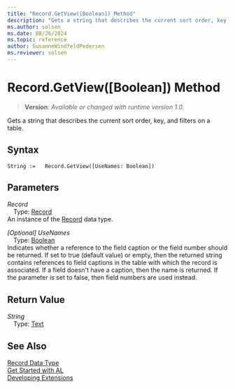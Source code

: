 ```yaml
---
title: "Record.GetView([Boolean]) Method"
description: "Gets a string that describes the current sort order, key, and filters on a table."
ms.author: solsen
ms.date: 08/26/2024
ms.topic: reference
author: SusanneWindfeldPedersen
ms.reviewer: solsen
---
```

[//]: # (START>DO_NOT_EDIT)
[//]: # (IMPORTANT:Do not edit any of the content between here and the END>DO_NOT_EDIT.)
[//]: # (Any modifications should be made in the .xml files in the ModernDev repo.)
# Record.GetView([Boolean]) Method
> **Version**: _Available or changed with runtime version 1.0._

Gets a string that describes the current sort order, key, and filters on a table.


## Syntax
```AL
String :=   Record.GetView([UseNames: Boolean])
```
## Parameters
*Record*  
&emsp;Type: [Record](record-data-type.md)  
An instance of the [Record](record-data-type.md) data type.  

*[Optional] UseNames*  
&emsp;Type: [Boolean](../boolean/boolean-data-type.md)  
Indicates whether a reference to the field caption or the field number should be returned. If set to true (default value) or empty, then the returned string contains references to field captions in the table with which the record is associated. If a field doesn't have a caption, then the name is returned. If the parameter is set to false, then field numbers are used instead.  


## Return Value
*String*  
&emsp;Type: [Text](../text/text-data-type.md)  



[//]: # (IMPORTANT: END>DO_NOT_EDIT)
## See Also
[Record Data Type](record-data-type.md)  
[Get Started with AL](../../devenv-get-started.md)  
[Developing Extensions](../../devenv-dev-overview.md)